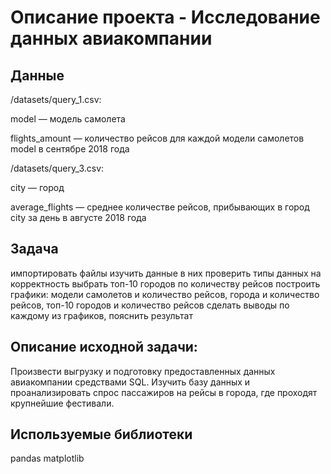 # Описание проекта - Исследование данных авиакомпании

## Данные

/datasets/query_1.csv:

model — модель самолета

flights_amount — количество рейсов для каждой модели самолетов model в сентябре 2018 года

/datasets/query_3.csv:

city — город

average_flights — среднее количестве рейсов, прибывающих в город city за день в августе 2018 года


## Задача
импортировать файлы
изучить данные в них
проверить типы данных на корректность 
выбрать топ-10 городов по количеству рейсов
построить графики: модели самолетов и количество рейсов, города и количество рейсов, топ-10 городов и количество рейсов
сделать выводы по каждому из графиков, пояснить результат

## Описание исходной задачи:

Произвести выгрузку и подготовку предоставленных данных авиакомпании средствами SQL.  Изучить базу данных и проанализировать спрос пассажиров на рейсы в города, где проходят крупнейшие фестивали.

## Используемые библиотеки
pandas
matplotlib